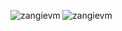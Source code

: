 <p><img align="left" src="https://github-readme-stats.vercel.app/api?username=zangievm&show_icons=true&locale=en" alt="zangievm" /></p>

<p><img src="https://github-readme-stats.vercel.app/api/top-langs?username=zangievm&show_icons=true&locale=en&layout=compact" alt="zangievm" /></p>
